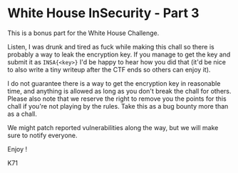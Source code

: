 # White House InSecurity - Part 3

This is a bonus part for the White House Challenge.

Listen, I was drunk and tired as fuck while making this chall so there is probably a way to leak the encryption key. If you manage to get the key and submit it as `INSA{<key>}` I'd be happy to hear how you did that (it'd be nice to also write a tiny writeup after the CTF ends so others can enjoy it).

I do not guarantee there is a way to get the encryption key in reasonable time, and anything is allowed as long as you don't break the chall for others. Please also note that we reserve the right to remove you the points for this chall if you're not playing by the rules. Take this as a bug bounty more than as a chall. 

We might patch reported vulnerabilities along the way, but we will make sure to notify everyone.

Enjoy !

K71
